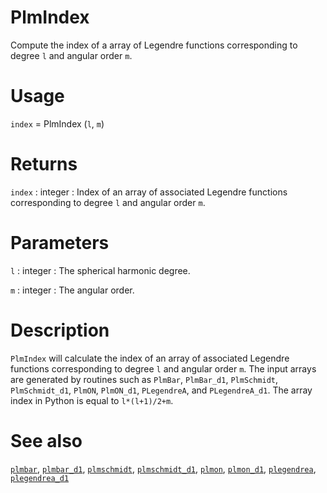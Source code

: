 # PlmIndex

Compute the index of a array of Legendre functions corresponding to degree `l` and angular order `m`.

# Usage

`index` = PlmIndex (`l`, `m`)

# Returns

`index` : integer
:   Index of an array of associated Legendre functions corresponding to degree `l` and angular order `m`.

# Parameters

`l` : integer
:   The spherical harmonic degree.

`m` : integer
:   The angular order.

# Description

`PlmIndex` will calculate the index of an array of associated Legendre functions corresponding to degree `l` and angular order `m`. The input arrays are generated by routines such as `PlmBar`, `PlmBar_d1`, `PlmSchmidt`, `PlmSchmidt_d1`, `PlmON`, `PlmON_d1`, `PLegendreA`, and `PLegendreA_d1`. The array index in Python is equal to `l*(l+1)/2+m`.

# See also

[`plmbar`](plmbar.html), [`plmbar_d1`](plmbar_d1.html), [`plmschmidt`](plmschmidt.html), [`plmschmidt_d1`](plmschmidt_d1.html), [`plmon`](plmon.html), [`plmon_d1`](plmon_d1.html), [`plegendrea`](plegendrea.html), [`plegendrea_d1`](plegendrea_d1.html)
